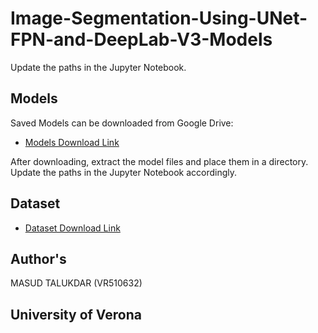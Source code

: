 # Image-Segmentation-Using-UNet-FPN-and-DeepLab-V3-Models

Update the paths in the Jupyter Notebook.

## Models

Saved Models can be downloaded from Google Drive:

- [Models Download Link](https://drive.google.com/file/d/1zBaGBYfFHF0gn0YHqZ_sPZPx45-JmTkC/view?usp=sharing)

After downloading, extract the model files and place them in a directory. Update the paths in the Jupyter Notebook accordingly.

## Dataset

- [Dataset Download Link](https://drive.google.com/file/d/108BC3EEcT2eHhBj5gQUZfHE199nwQksc/view?usp=sharing)


## Author's 
MASUD TALUKDAR (VR510632)

## University of Verona
